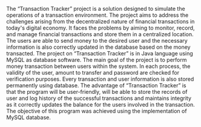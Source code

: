 The “Transaction Tracker” project is a solution designed to simulate the operations of a transaction environment. The project aims to address the challenges arising from the decentralized nature of financial transactions in today's digital economy. It faces the problems by aiming to monitor, record, and manage financial transactions and store them in a centralized location. The users are able to send money to the desired user and the necessary information is also correctly updated in the database based on the money transacted. 
The project on “Transaction Tracker” is in Java language using MySQL as database software. The main goal of the project is to perform money transaction between users within the system. In each process, the validity of the user, amount to transfer and password are checked for verification purposes. Every transaction and user information is also stored permanently using database.
The advantage of “Transaction Tracker” is that the program will be user-friendly, will be able to store the records of user and log history of the successful transactions and maintains integrity as it correctly updates the balance for the users involved in the transaction. The objective of this program was achieved using the implementation of MySQL database.

